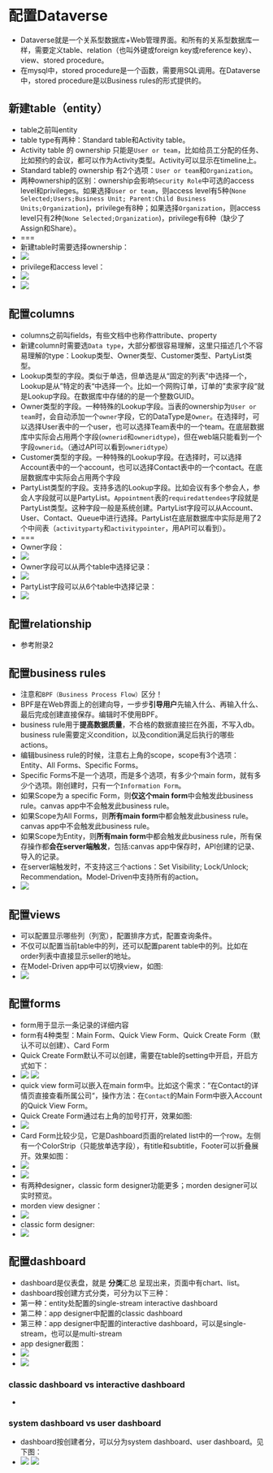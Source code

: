 # 配置Dataverse
+ Dataverse就是一个关系型数据库+Web管理界面。和所有的关系型数据库一样，需要定义table、relation（也叫外键或foreign key或reference key）、view、stored procedure。
+ 在mysql中，stored procedure是一个函数，需要用SQL调用。在Dataverse中，stored procedure是以Business rules的形式提供的。

## 新建table（entity）
+ table之前叫entity
+ table type有两种：Standard table和Activity table。
+ Activity table 的 ownership 只能是`User or team`，比如给员工分配的任务、比如预约的会议，都可以作为Activity类型。Activity可以显示在timeline上。
+ Standard table的 ownership 有2个选项：`User or team`和`Organization`。
+ 两种ownership的区别：ownership会影响`Security Role`中可选的access level和privileges。如果选择`User or team`，则access level有5种(`None Selected;Users;Business Unit; Parent:Child Business Units;Organization`)，privilege有8种；如果选择`Organization`，则access level只有2种(`None Selected;Organization`)，privilege有6种（缺少了Assign和Share）。
+ ===
+ 新建table时需要选择ownership：
+ ![](imgs/41-ownership.jpg)
+ privilege和access level：
+ ![](imgs/42-access-levels-privileges.jpg)
+ ![](imgs/42-access-levels-privileges-2.jpg)

## 配置columns
+ columns之前叫fields，有些文档中也称作attribute、property
+ 新建column时需要选`Data type`，大部分都很容易理解，这里只描述几个不容易理解的type：Lookup类型、Owner类型、Customer类型、PartyList类型。
+ Lookup类型的字段。类似于单选，但单选是从“固定的列表”中选择一个，Lookup是从”特定的表“中选择一个。比如一个网购订单，订单的”卖家字段“就是Lookup字段。在数据库中存储的的是一个整数GUID。
+ Owner类型的字段。一种特殊的Lookup字段。当表的ownership为`User or team`时，会自动添加一个`owner`字段，它的DataType是`Owner`。在选择时，可以选择User表中的一个user，也可以选择Team表中的一个team。在底层数据库中实际会占用两个字段(`ownerid`和`owneridtype`)，但在web端只能看到一个字段`ownerid`。（通过API可以看到`owneridtype`）
+ Customer类型的字段。一种特殊的Lookup字段。在选择时，可以选择Account表中的一个account，也可以选择Contact表中的一个contact。在底层数据库中实际会占用两个字段
+ PartyList类型的字段。支持多选的Lookup字段。比如会议有多个参会人，参会人字段就可以是PartyList。`Appointment`表的`requiredattendees`字段就是PartyList类型。这种字段一般是系统创建。PartyList字段可以从Account、User、Contact、Queue中进行选择。PartyList在底层数据库中实际是用了2个中间表（`activityparty`和`activitypointer`，用API可以看到）。
+ ===
+ Owner字段：
+ ![](imgs/43-Owner-DataType.png)
+ Owner字段可以从两个table中选择记录：
+ ![](imgs/44-Owner-DataType-Can-Choose-from-2-tables.png)
+ PartyList字段可以从6个table中选择记录：
+ ![](imgs/45-Appointment.png)

## 配置relationship
+ 参考附录2

## 配置business rules
+ 注意和`BPF（Business Process Flow）`区分！
+ BPF是在Web界面上的创建向导，一步步**引导用户**先输入什么、再输入什么、最后完成创建直接保存。编辑时不使用BPF。
+ business rule用于**提高数据质量**，不合格的数据直接拦在外面，不写入db。business rule需要定义condition，以及condition满足后执行的哪些actions。
+ 编辑business rule的时候，注意右上角的scope，scope有3个选项：Entity、All Forms、Specific Forms。
+ Specific Forms不是一个选项，而是多个选项，有多少个main form，就有多少个选项。刚创建时，只有一个`Information Form`。
+ 如果Scope为 a specific Form，则**仅这个main form**中会触发此business rule。canvas app中不会触发此business rule。
+ 如果Scope为All Forms，则**所有main form**中都会触发此business rule。canvas app中不会触发此business rule。
+ 如果Scope为Entity，则**所有main form**中都会触发此business rule，所有保存操作都**会在server端触发**，包括:canvas app中保存时，API创建的记录、导入的记录。
+ 在server端触发时，不支持这三个actions：Set Visibility; Lock/Unlock; Recommendation。Model-Driven中支持所有的action。
+ ![](imgs/46-business-rule-designer.jpg)


## 配置views
+ 可以配置显示哪些列（列宽），配置排序方式，配置查询条件。
+ 不仅可以配置当前table中的列，还可以配置parent table中的列。比如在order列表中直接显示seller的地址。
+ 在Model-Driven app中可以切换view，如图:
+ ![](imgs/50-switch-views.jpg)

## 配置forms
+ form用于显示一条记录的详细内容
+ form有4种类型：Main Form、Quick View Form、Quick Create Form（默认不可以创建）、Card Form
+ Quick Create Form默认不可以创建，需要在table的setting中开启，开启方式如下：
+ ![](imgs/53-4-form-types.jpg)  ![](imgs/53-enable-quick-create-form.jpg)
+ quick view form可以嵌入在main form中。比如这个需求：”在Contact的详情页直接查看所属公司“，操作方法：在`Contact`的Main Form中嵌入Account的Quick View Form。
+ Quick Create Form通过右上角的加号打开，效果如图:
+ ![](imgs/54-Quick-Create-Add-Icon.jpg)
+ Card Form比较少见，它是Dashboard页面的related list中的一个row。左侧有一个ColorStrip（只能放单选字段），有title和subtitle，Footer可以折叠展开。效果如图：
+ ![](imgs/55-Card.jpg)
+ ![](imgs/56-Card-Expanded.jpg)
+ 有两种designer，classic form designer功能更多；morden designer可以实时预览。
+ morden view designer：
+ ![](imgs/51main-form-designer.jpg)
+ classic form designer:
+ ![](imgs/52legacy-main-form-designer.jpg)

## 配置dashboard
+ dashboard是仪表盘，就是 **分类**汇总 呈现出来，页面中有chart、list。
+ dashboard按创建方式分类，可分为以下三种：
+ 第一种：entity处配置的single-stream interactive dashboard
+ 第二种：app designer中配置的classic dashboard
+ 第三种：app designer中配置的interactive dashboard，可以是single-stream，也可以是multi-stream
+ app designer截图：
+ ![](imgs/57-dashboard-2-type.jpg)
+ ![](imgs/58-dashboard-2-type-web.jpg)

### classic dashboard vs interactive dashboard
+ 

### system dashboard vs user dashboard
+ dashboard按创建者分，可以分为system dashboard、user dashboard。见下图：
+ ![](imgs/59-create-user-dashboard.jpg) ![](imgs/60-user-dashboard.jpg)











